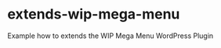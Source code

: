 extends-wip-mega-menu
=====================

Example how to extends the WIP Mega Menu WordPress Plugin

